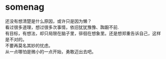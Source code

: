 # somenag

还没有想清楚是什么原因，或许只是因为懒？  
看过很多道理，想过很多次事情，依旧犹犹豫豫、踟蹰不前.  
有目标，有想法，却只局限在脑子里，徘徊在想象里。还是想郑重告诉自己，这样是不对的。  
不要再莫名其妙的忧虑。  
从一点哪怕是微小的一点开始，勇敢迈出去吧。  
